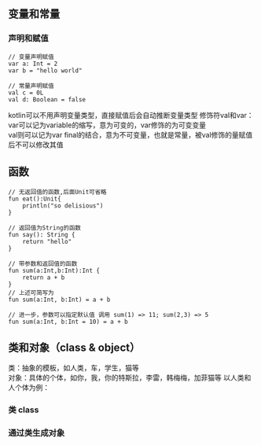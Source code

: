 ## 变量和常量
### 声明和赋值

```
// 变量声明赋值
var a: Int = 2
var b = "hello world"

// 常量声明赋值
val c = 0L
val d: Boolean = false
```
kotlin可以不用声明变量类型，直接赋值后会自动推断变量类型
修饰符val和var：  
var可以记为variable的缩写，意为可变的，var修饰的为可变变量  
val则可以记为var final的结合，意为不可变量，也就是常量，被val修饰的量赋值后不可以修改其值

## 函数
```
// 无返回值的函数,后面Unit可省略
fun eat():Unit{
	println("so delisious")
}

// 返回值为String的函数
fun say(): String {
    return "hello"
}

// 带参数和返回值的函数
fun sum(a:Int,b:Int):Int {
	return a + b
}
// 上述可简写为
fun sum(a:Int, b:Int) = a + b

// 进一步，参数可以指定默认值 调用 sum(1) => 11; sum(2,3) => 5
fun sum(a:Int, b:Int = 10) = a + b
```
## 类和对象（class & object）
类：抽象的模板，如人类，车，学生，猫等  
对象：具体的个体，如你，我，你的特斯拉，李雷，韩梅梅，加菲猫等
以人类和人个体为例：


### 类 class


### 通过类生成对象

